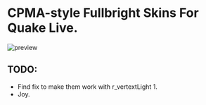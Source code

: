 # CPMA-style Fullbright Skins For Quake Live.

![preview](https://user-images.githubusercontent.com/290740/230701180-4b1e15af-4910-41a8-9ddc-a2034fbc8bfe.jpg)

## TODO:

* Find fix to make them work with r_vertextLight 1.
* Joy.
